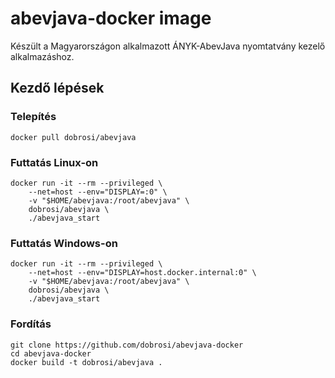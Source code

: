 # abevjava-docker image

Készült a Magyarországon alkalmazott ÁNYK-AbevJava nyomtatvány kezelő alkalmazáshoz.

## Kezdő lépések

### Telepítés

```
docker pull dobrosi/abevjava
```

### Futtatás Linux-on

```
docker run -it --rm --privileged \
	--net=host --env="DISPLAY=:0" \
	-v "$HOME/abevjava:/root/abevjava" \
	dobrosi/abevjava \
	./abevjava_start
```

### Futtatás Windows-on

```
docker run -it --rm --privileged \
	--net=host --env="DISPLAY=host.docker.internal:0" \
	-v "$HOME/abevjava:/root/abevjava" \
	dobrosi/abevjava \
	./abevjava_start
```
### Fordítás

```
git clone https://github.com/dobrosi/abevjava-docker
cd abevjava-docker
docker build -t dobrosi/abevjava .
```
